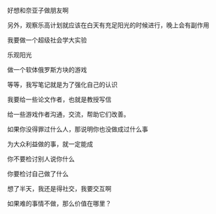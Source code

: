 好想和奈亚子做朋友啊

另外，观察乐高计划就应该在白天有充足阳光的时候进行，晚上会有副作用

我要做一个超级社会学大实验

乐观阳光

做一个软体俄罗斯方块的游戏

等等，我写笔记就是为了强化自己的认识



我要给一些论文作者，也就是教授写信

给一些游戏作者沟通，交流，帮助它们改善。

如果你没得罪过什么人，那说明你也没做成过什么事

为大众利益做的事，就一定能成

你不要检讨别人说你什么

你要检讨自己做了什么

想了半天，我还是得社交，我要交互啊

如果难的事情不做，那么价值在哪里？